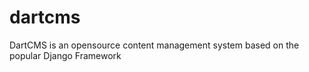 dartcms
=======

DartCMS is an opensource content management system based on the popular Django Framework
